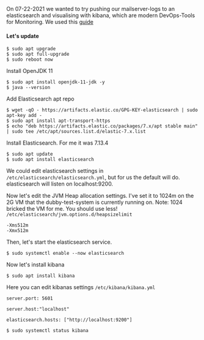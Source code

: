 On 07-22-2021 we wanted to try pushing our mailserver-logs to an elasticsearch and visualising with kibana, which are modern DevOps-Tools for Monitoring.
We used this [guide](https://techviewleo.com/install-elastic-stack-7-elk-on-debian/)

#### Let's update
```
$ sudo apt upgrade
$ sudo apt full-upgrade
$ sudo reboot now
```
Install OpenJDK 11
```
$ sudo apt install openjdk-11-jdk -y
$ java --version
```
Add Elasticsearch apt repo
```
$ wget -qO - https://artifacts.elastic.co/GPG-KEY-elasticsearch | sudo apt-key add -
$ sudo apt install apt-transport-https
$ echo "deb https://artifacts.elastic.co/packages/7.x/apt stable main" | sudo tee /etc/apt/sources.list.d/elastic-7.x.list
```
Install Elasticsearch. For me it was 7.13.4
```
$ sudo apt update
$ sudo apt install elasticsearch
```
We could edit elasticsearch settings in `/etc/elasticsearch/elasticsearch.yml`, but for us the default will do. elasticsearch will listen on localhost:9200.

Now let's edit the JVM Heap allocation settings. I've set it to 1024m on the 2G VM that the dubby-test-system is currently running on. Note: 1024 bricked the VM for me. You should use less!
`/etc/elasticsearch/jvm.options.d/heapsizelimit`
```
-Xms512m
-Xmx512m
```
Then, let's start the elasticsearch service.
```
$ sudo systemctl enable --now elasticsearch
```
Now let's install kibana
```
$ sudo apt install kibana
```
Here you can edit kibanas settings
`/etc/kibana/kibana.yml`
```                                                                                                                                 
server.port: 5601
                                                                                                                            
server.host:"localhost"

elasticsearch.hosts: ["http://localhost:9200"]
```
```
$ sudo systemctl status kibana
```
